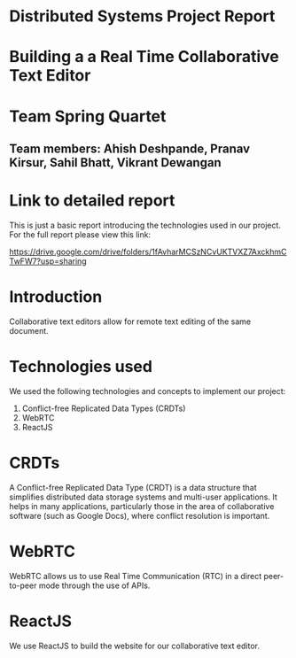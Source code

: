 # Distributed Systems Project Report
# Building a a Real Time Collaborative Text Editor

# Team Spring Quartet

## Team members: Ahish Deshpande, Pranav Kirsur, Sahil Bhatt, Vikrant Dewangan

# Link to detailed report

This is just a basic report introducing the technologies used in our project. For the full report please view this link:

https://drive.google.com/drive/folders/1fAvharMCSzNCvUKTVXZ7AxckhmCTwFW7?usp=sharing

# Introduction

Collaborative text editors allow for remote text editing of the same document.

# Technologies used

We used the following technologies and concepts to implement our project:
1.  Conflict-free Replicated Data Types (CRDTs)
2.  WebRTC
3.  ReactJS

# CRDTs

A Conflict-free Replicated Data Type (CRDT) is a data structure that simplifies distributed data storage systems and multi-user applications. It helps in many applications, particularly those in the area of collaborative software (such as Google Docs), where conflict resolution is important.

# WebRTC

WebRTC allows us to use Real Time Communication (RTC) in a direct peer-to-peer mode through the use of APIs.

# ReactJS

We use ReactJS to build the website for our collaborative text editor.


